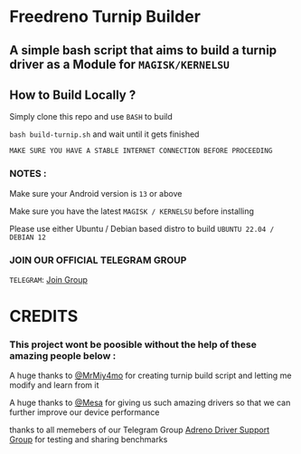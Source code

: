 # Freedreno Turnip Builder 

## A simple bash script that aims to build a turnip driver as a Module for ``MAGISK/KERNELSU``

## How to Build Locally ?
Simply clone this repo and use ``BASH`` to build 

`` bash build-turnip.sh `` and wait until it gets finished 

`` MAKE SURE YOU HAVE A STABLE INTERNET CONNECTION BEFORE PROCEEDING ``

### NOTES :
Make sure your Android version is ```13``` or above 

Make sure you have the latest ```MAGISK / KERNELSU``` before installing 

Please use either Ubuntu / Debian based distro to build ``` UBUNTU 22.04 / DEBIAN 12 ```

### JOIN OUR OFFICIAL TELEGRAM GROUP 
```TELEGRAM```: [Join Group](//t.me/adreno_driver)

# CREDITS 

### This project wont be poosible without the help of these amazing people below :
 
 A huge thanks to [@MrMiy4mo](//github.com/ilhan-athn7) for creating turnip build script and letting me modify and learn from it 
 
 A huge thanks to [@Mesa](//gitlab.freedesktop.org/mesa/mesa) for giving us such amazing drivers so that we can further improve our device performance 

 thanks to all memebers of our Telegram Group [Adreno Driver Support Group](//t.me/adreno_driver) for testing and sharing benchmarks

 


 

